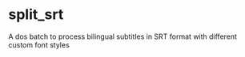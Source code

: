 # split_srt
A dos batch to process bilingual subtitles in SRT format with different custom font styles 
